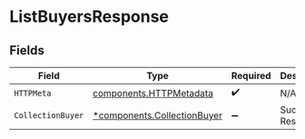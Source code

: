 # ListBuyersResponse


## Fields

| Field                                                                     | Type                                                                      | Required                                                                  | Description                                                               |
| ------------------------------------------------------------------------- | ------------------------------------------------------------------------- | ------------------------------------------------------------------------- | ------------------------------------------------------------------------- |
| `HTTPMeta`                                                                | [components.HTTPMetadata](../../models/components/httpmetadata.md)        | :heavy_check_mark:                                                        | N/A                                                                       |
| `CollectionBuyer`                                                         | [*components.CollectionBuyer](../../models/components/collectionbuyer.md) | :heavy_minus_sign:                                                        | Successful Response                                                       |